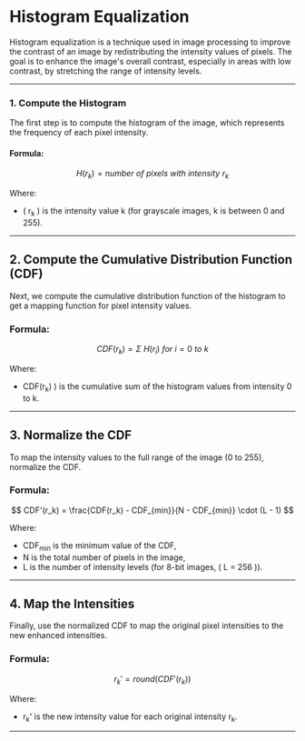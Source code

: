 # Histogram Equalization

Histogram equalization is a technique used in image processing to improve the contrast of an image by redistributing the intensity values of pixels. The goal is to enhance the image's overall contrast, especially in areas with low contrast, by stretching the range of intensity levels.

---

### 1. Compute the Histogram

The first step is to compute the histogram of the image, which represents the frequency of each pixel intensity.

#### Formula:

$$
H(r_k) = number\ of\ pixels\ with\ intensity\ r_k
$$

Where:

- \( r<sub>k</sub> \) is the intensity value k (for grayscale images, k is between 0 and 255).

---

## 2. Compute the Cumulative Distribution Function (CDF)

Next, we compute the cumulative distribution function of the histogram to get a mapping function for pixel intensity values.

### Formula:

$$
CDF(r_k) = Σ\ H(r_i)\ for\ i = 0\ to\ k
$$

Where:

- CDF(r<sub>k</sub>) \) is the cumulative sum of the histogram values from intensity 0 to k.

---

## 3. Normalize the CDF

To map the intensity values to the full range of the image (0 to 255), normalize the CDF.

### Formula:

$$
CDF'(r_k) = \frac{CDF(r_k) - CDF_{min}}{N - CDF_{min}} \cdot (L - 1)
$$

Where:

- CDF<sub>min</sub> is the minimum value of the CDF,
- N is the total number of pixels in the image,
- L is the number of intensity levels (for 8-bit images, \( L = 256 \)).

---

## 4. Map the Intensities

Finally, use the normalized CDF to map the original pixel intensities to the new enhanced intensities.

### Formula:

$$
r_k' = round(CDF'(r_k))
$$

Where:

- r<sub>k</sub>' is the new intensity value for each original intensity r<sub>k</sub>.

---
